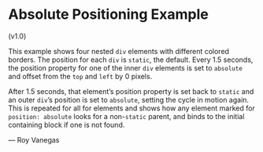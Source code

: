 # Absolute Positioning Example
(v1.0)

This example shows four nested `div` elements with different colored borders. The position for each `div` is `static`, the default. Every 1.5 seconds, the position property for one of the inner `div` elements is set to `absolute` and offset from the `top` and `left` by 0 pixels.

After 1.5 seconds, that element’s position property is set back to `static` and an outer `div`’s position is set to `absolute`, setting the cycle in motion again. This is repeated for all for elements and shows how any element marked for `position: absolute` looks for a non-`static` parent, and binds to the initial containing block if one is not found.

— Roy Vanegas
